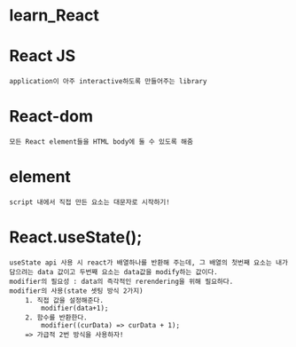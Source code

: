 # learn_React

# React JS
    application이 아주 interactive하도록 만들어주는 library

# React-dom
    모든 React element들을 HTML body에 둘 수 있도록 해줌

# element
    script 내에서 직접 만든 요소는 대문자로 시작하기!

# React.useState();
    useState api 사용 시 react가 배열하나를 반환해 주는데, 그 배열의 첫번째 요소는 내가 담으려는 data 값이고 두번째 요소는 data값을 modify하는 값이다.
    modifier의 필요성 : data의 즉각적인 rerendering을 위해 필요하다.
    modifier의 사용(state 셋팅 방식 2가지)
        1. 직접 값을 설정해준다.
            modifier(data+1);
        2. 함수를 반환한다.
            modifier((curData) => curData + 1);
        => 가급적 2번 방식을 사용하자!